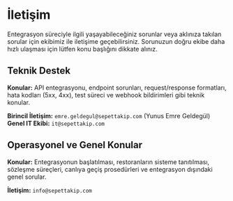 # İletişim

Entegrasyon süreciyle ilgili yaşayabileceğiniz sorunlar veya aklınıza takılan sorular için ekibimiz ile iletişime geçebilirsiniz. Sorunuzun doğru ekibe daha hızlı ulaşması için lütfen konu başlığını dikkate alınız.

## Teknik Destek

**Konular:** API entegrasyonu, endpoint sorunları, request/response formatları, hata kodları (5xx, 4xx), test süreci ve webhook bildirimleri gibi teknik konular.

**Birincil İletişim:** `emre.geldegul@sepettakip.com`  (Yunus Emre Geldegül)  
**Genel IT Ekibi:** `it@sepettakip.com`

## Operasyonel ve Genel Konular

**Konular:** Entegrasyonun başlatılması, restoranların sisteme tanıtılması, sözleşme süreçleri, canlıya geçiş prosedürleri ve entegrasyon dışındaki genel sorular.

**İletişim:** `info@sepettakip.com`
